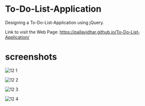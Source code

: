 # To-Do-List-Application
Designing a To-Do-List-Application using jQuery.

Link to visit the Web Page: 
https://pallavidhar.github.io/To-Do-List-Application/

# screenshots

![12 1](https://user-images.githubusercontent.com/66560935/91658173-88fdd100-eae4-11ea-8562-b9ba708d7a40.png)



![12 2](https://user-images.githubusercontent.com/66560935/91658175-8a2efe00-eae4-11ea-8085-b974e2e430a9.png)



![12 3](https://user-images.githubusercontent.com/66560935/91658177-8bf8c180-eae4-11ea-8ff9-d08af6798e7a.png)



![12 4](https://user-images.githubusercontent.com/66560935/91658179-8d29ee80-eae4-11ea-814b-9e33d3c0fe10.png)
